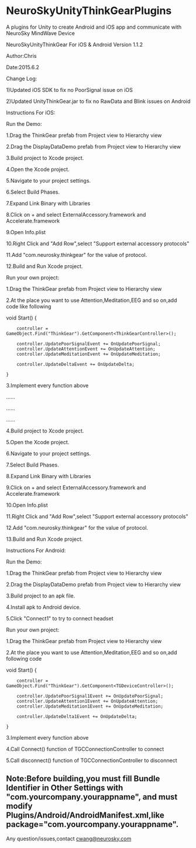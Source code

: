 # NeuroSkyUnityThinkGearPlugins
A plugins for Unity to create Android and iOS app and communicate with NeuroSky MindWave Device


NeuroSkyUnityThinkGear For iOS & Android Version 1.1.2

Author:Chris

Date:2015.6.2

Change Log:

1)Updated iOS SDK to fix no PoorSignal issue on iOS

2)Updated UnityThinkGear.jar to fix no RawData and Blink issues on Android 


Instructions For iOS:

Run the Demo:

1.Drag the ThinkGear prefab from Project view to Hierarchy view

2.Drag the DisplayDataDemo prefab from Project view to Hierarchy view

3.Build project to Xcode project.

4.Open the Xcode project.

5.Navigate to your project settings.

6.Select Build Phases.

7.Expand Link Binary with Libraries

8.Click on + and select ExternalAccessory.framework and Accelerate.framework

9.Open Info.plist

10.Right Click and "Add Row",select "Support external accessory protocols"

11.Add "com.neurosky.thinkgear" for the value of protocol.

12.Build and Run Xcode project.


Run your own project:

1.Drag the ThinkGear prefab from Project view to Hierarchy view	

2.At the place you want to use Attention,Meditation,EEG and so on,add code like following

   void Start()
    {
		
		controller = GameObject.Find("ThinkGear").GetComponent<ThinkGearController>();
		
		controller.UpdatePoorSignalEvent += OnUpdatePoorSignal;
		controller.UpdateAttentionEvent += OnUpdateAttention;
		controller.UpdateMeditationEvent += OnUpdateMeditation;
		
		controller.UpdateDeltaEvent += OnUpdateDelta;
		
    }
    

3.Implement every function above

......

......

......

4.Build project to Xcode project.

5.Open the Xcode project.

6.Navigate to your project settings.

7.Select Build Phases.

8.Expand Link Binary with Libraries

9.Click on + and select ExternalAccessory.framework and Accelerate.framework

10.Open Info.plist

11.Right Click and "Add Row",select "Support external accessory protocols"

12.Add "com.neurosky.thinkgear" for the value of protocol.

13.Build and Run Xcode project.



Instructions For Android:



Run the Demo:

1.Drag the ThinkGear prefab from Project view to Hierarchy view

2.Drag the DisplayDataDemo prefab from Project view to Hierarchy view

3.Build project to an apk file.

4.Install apk to Android device.

5.Click "Connect1" to try to connect headset



Run your own project:

1.Drag the ThinkGear prefab from Project view to Hierarchy view	

2.At the place you want to use Attention,Meditation,EEG and so on,add following code

   void Start()
    {
		
		controller = GameObject.Find("ThinkGear").GetComponent<TGDeviceController>();
		
		controller.UpdatePoorSignal1Event += OnUpdatePoorSignal;
		controller.UpdateAttention1Event += OnUpdateAttention;
		controller.UpdateMeditation1Event += OnUpdateMeditation;
		
		controller.UpdateDelta1Event += OnUpdateDelta;
		
    }
    

3.Implement every function above

4.Call Connect() function of TGCConnectionController to connect

5.Call disconnect() function of TGCConnectionController to disconnect


Note:Before building,you must fill Bundle Identifier in Other Settings with "com.yourcompany.yourappname",
and must modify Plugins/Android/AndroidManifest.xml,like package="com.yourcompany.yourappname".
--------------------------------------
Any question/issues,contact cwang@neurosky.com

